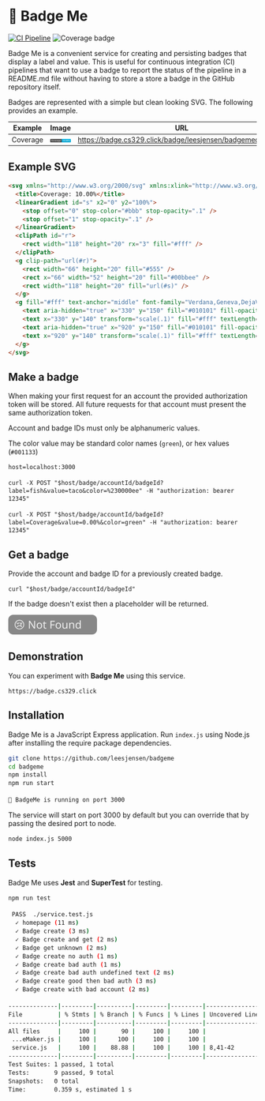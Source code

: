 # 🏅 Badge Me

[![CI Pipeline](https://github.com/leesjensen/badgeme/actions/workflows/ci.yml/badge.svg)](https://github.com/leesjensen/badgeme/actions/workflows/ci.yml)
![Coverage badge](https://badge.cs329.click/badge/leesjensen/badgemecoverage)

Badge Me is a convenient service for creating and persisting badges that display a label and value. This is useful for continuous integration (CI) pipelines that want to use a badge to report the status of the pipeline in a README.md file without having to store a store a badge in the GitHub repository itself.

Badges are represented with a simple but clean looking SVG. The following provides an example.

| Example  | Image                              | URL                                                        |
| -------- | ---------------------------------- | ---------------------------------------------------------- |
| Coverage | ![Example badge](exampleBadge.svg) | https://badge.cs329.click/badge/leesjensen/badgemecoverage |

## Example SVG

```html
<svg xmlns="http://www.w3.org/2000/svg" xmlns:xlink="http://www.w3.org/1999/xlink" width="118" height="20" role="img" aria-label="Coverage: 10.00%">
  <title>Coverage: 10.00%</title>
  <linearGradient id="s" x2="0" y2="100%">
    <stop offset="0" stop-color="#bbb" stop-opacity=".1" />
    <stop offset="1" stop-opacity=".1" />
  </linearGradient>
  <clipPath id="r">
    <rect width="118" height="20" rx="3" fill="#fff" />
  </clipPath>
  <g clip-path="url(#r)">
    <rect width="66" height="20" fill="#555" />
    <rect x="66" width="52" height="20" fill="#00bbee" />
    <rect width="118" height="20" fill="url(#s)" />
  </g>
  <g fill="#fff" text-anchor="middle" font-family="Verdana,Geneva,DejaVu Sans,sans-serif" text-rendering="geometricPrecision" font-size="110">
    <text aria-hidden="true" x="330" y="150" fill="#010101" fill-opacity=".3" transform="scale(.1)" textLength="560">Coverage</text>
    <text x="330" y="140" transform="scale(.1)" fill="#fff" textLength="560">Coverage</text>
    <text aria-hidden="true" x="920" y="150" fill="#010101" fill-opacity=".3" transform="scale(.1)" textLength="420">10.00%</text>
    <text x="920" y="140" transform="scale(.1)" fill="#fff" textLength="420">10.00%</text>
  </g>
</svg>
```

## Make a badge

When making your first request for an account the provided authorization token will be stored. All future requests for that account must present the same authorization token.

Account and badge IDs must only be alphanumeric values.

The color value may be standard color names (`green`), or hex values (`#001133`)

```
host=localhost:3000

curl -X POST "$host/badge/accountId/badgeId?label=fish&value=taco&color=%230000ee" -H "authorization: bearer 12345"

curl -X POST "$host/badge/accountId/badgeId?label=Coverage&value=0.00%&color=green" -H "authorization: bearer 12345"
```

## Get a badge

Provide the account and badge ID for a previously created badge.

```
curl "$host/badge/accountId/badgeId"
```

If the badge doesn't exist then a placeholder will be returned.

![Not found badge](notFoundBadge.svg)

## Demonstration

You can experiment with **Badge Me** using this service.

```
https://badge.cs329.click
```

## Installation

Badge Me is a JavaScript Express application. Run `index.js` using Node.js after installing the require package dependencies.

```sh
git clone https://github.com/leesjensen/badgeme
cd badgeme
npm install
npm run start

🏅 BadgeMe is running on port 3000
```

The service will start on port 3000 by default but you can override that by passing the desired port to node.

```sh
node index.js 5000
```

## Tests

Badge Me uses **Jest** and **SuperTest** for testing.

```sh
npm run test

 PASS  ./service.test.js
  ✓ homepage (11 ms)
  ✓ Badge create (3 ms)
  ✓ Badge create and get (2 ms)
  ✓ Badge get unknown (2 ms)
  ✓ Badge create no auth (1 ms)
  ✓ Badge create bad auth (1 ms)
  ✓ Badge create bad auth undefined text (2 ms)
  ✓ Badge create good then bad auth (3 ms)
  ✓ Badge create with bad account (2 ms)

--------------|---------|----------|---------|---------|-------------------
File          | % Stmts | % Branch | % Funcs | % Lines | Uncovered Line #s
--------------|---------|----------|---------|---------|-------------------
All files     |     100 |       90 |     100 |     100 |
 ...eMaker.js |     100 |      100 |     100 |     100 |
 service.js   |     100 |    88.88 |     100 |     100 | 8,41-42
--------------|---------|----------|---------|---------|-------------------
Test Suites: 1 passed, 1 total
Tests:       9 passed, 9 total
Snapshots:   0 total
Time:        0.359 s, estimated 1 s
```
